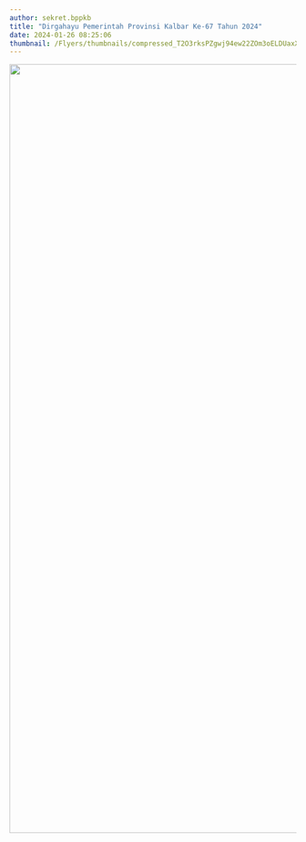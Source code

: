 ```yaml
---
author: sekret.bppkb
title: "Dirgahayu Pemerintah Provinsi Kalbar Ke-67 Tahun 2024"
date: 2024-01-26 08:25:06
thumbnail: /Flyers/thumbnails/compressed_T2O3rksPZgwj94ew22ZOm3oELDUaxXOfa4IMDWNU.png
---
```

<p><img src="/images/jzrWEApOkZJNHnwnR694.png" alt="" width="1080" height="1350" /></p>